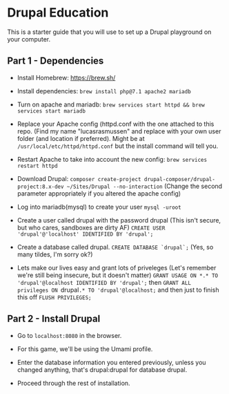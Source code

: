 # Drupal Education

This is a starter guide that you will use to set up a Drupal playground on your computer.

## Part 1 - Dependencies

- Install Homebrew: https://brew.sh/

- Install dependencies: `brew install php@7.1 apache2 mariadb`

- Turn on apache and mariadb: `brew services start httpd && brew services start mariadb`

- Replace your Apache config (httpd.conf with the one attached to this repo. (Find my name "lucasrasmussen" and replace with your own user folder (and location if preferred). Might be at `/usr/local/etc/httpd/httpd.conf` but the install command will tell you.

- Restart Apache to take into account the new config: `brew services restart httpd`

- Download Drupal: `composer create-project drupal-composer/drupal-project:8.x-dev ~/Sites/Drupal --no-interaction` (Change the second parameter appropriately if you altered the apache config)

- Log into mariadb(mysql) to create your user `mysql -uroot`
- Create a user called drupal with the password drupal (This isn't secure, but who cares, sandboxes are dirty AF) `CREATE USER 'drupal'@'localhost' IDENTIFIED BY 'drupal';`
- Create a database called drupal. ```CREATE DATABASE `drupal`;``` (Yes, so many tildes, I'm sorry ok?)
- Lets make our lives easy and grant lots of priveleges (Let's remember we're still being insecure, but it doesn't matter) `GRANT USAGE ON *.* TO 'drupal'@localhost IDENTIFIED BY 'drupal';` then `GRANT ALL privileges ON `drupal`.* TO 'drupal'@localhost;` and then just to finish this off `FLUSH PRIVILEGES;`

## Part 2 - Install Drupal

- Go to `localhost:8080` in the browser.

- For this game, we'll be using the Umami profile.

- Enter the database information you entered previously, unless you changed anything, that's drupal:drupal for database drupal. 

- Proceed through the rest of installation.
